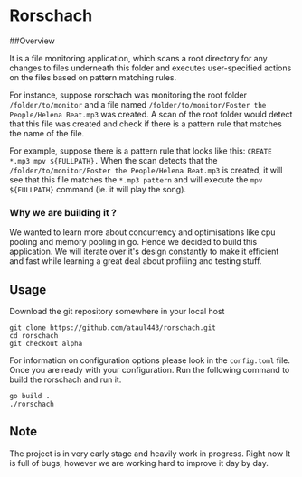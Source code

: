 # Rorschach

##Overview

It is a file monitoring application, which scans a root directory for any 
changes to files underneath this folder and executes user-specified actions 
on the files based on pattern matching rules.

For instance, suppose rorschach was monitoring the root folder 
`/folder/to/monitor` and a file named `/folder/to/monitor/Foster the People/Helena Beat.mp3` 
was created. A scan of the root folder would detect that this file was created 
and check if there is a pattern rule that matches the name of the file.

For example, suppose there is a pattern rule that looks like this: `CREATE *.mp3 mpv ${FULLPATH}.` 
When the scan detects that the `/folder/to/monitor/Foster the People/Helena Beat.mp3` is created, 
it will see that this file matches the `*.mp3 pattern` and will execute the `mpv ${FULLPATH}` 
command (ie. it will play the song).

### Why we are building it ?

We wanted to learn more about concurrency and optimisations like cpu pooling 
and memory pooling in go. Hence we decided to build this application. We will 
iterate over it's design constantly to make it efficient and fast while learning
a great deal about profiling and testing stuff.

## Usage

Download the git repository somewhere in your local host
```
git clone https://github.com/ataul443/rorschach.git
cd rorschach
git checkout alpha
```

For information on configuration options please look in the `config.toml` file.
Once you are ready with your configuration. Run the following command to build the
rorschach and run it.
```
go build .
./rorschach
```

## Note
The project is in very early stage and heavily work in progress. Right now It is full of bugs,
however we are working hard to improve it day by day.